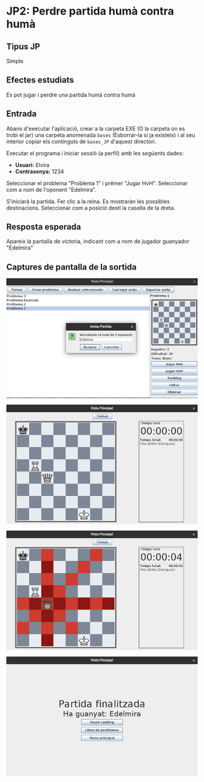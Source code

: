 # JP2: Perdre partida humà contra humà

## Tipus JP

Simple

## Efectes estudiats

Es pot jugar i perdre una partida humà contra humà

## Entrada

Abans d'executar l'aplicació, crear a la carpeta EXE (O la carpeta on es trobi el jar) una carpeta anomenada `bases` (Esborrar-la si ja existeix) i al seu interior copiar els continguts de `bases_JP` d'aquest directori.

Executar el programa i iniciar sessió (a perfil) amb les següents dades:

- **Usuari:** Elvira
- **Contrasenya:** 1234

Seleccionar el problema "Problema 1" i prémer "Jugar HvH". Seleccionar com a nom de l'oponent "Edelmira".

S'iniciarà la partida. Fer clic a la reina. Es mostraràn les possibles destinacions. Seleccionar com a posició destí la casella de la dreta.

## Resposta esperada

Apareix la pantalla de victoria, indicant com a nom de jugador guanyador "Edelmira"

## Captures de pantalla de la sortida

![Selecció de l'oponent](../imatges_JP/hvh_oponent_2.png)

![Estat inicial del tauler](../imatges_JP/hvh_partida_ini_1.png)

![Possibles moviments de la reina](../imatges_JP/hvh_partida_1_1.png)

![Pantalla de derrota](../imatges_JP/fi_derrota.png)
